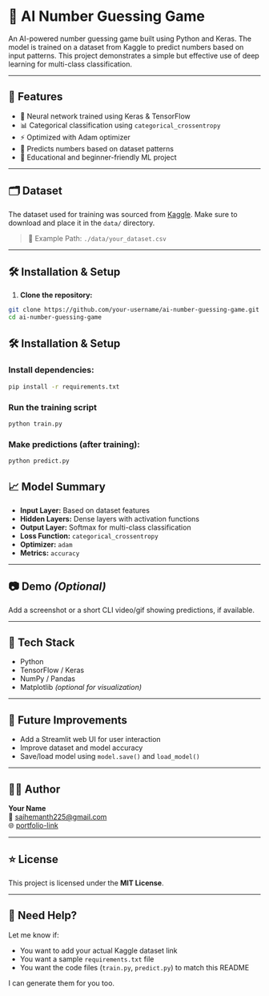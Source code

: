 # 🎯 AI Number Guessing Game

An AI-powered number guessing game built using Python and Keras. The model is trained on a dataset from Kaggle to predict numbers based on input patterns. This project demonstrates a simple but effective use of deep learning for multi-class classification.

---

## 📌 Features

- 🧠 Neural network trained using Keras & TensorFlow
- 📊 Categorical classification using `categorical_crossentropy`
- ⚡ Optimized with Adam optimizer
- 🔢 Predicts numbers based on dataset patterns
- 🧪 Educational and beginner-friendly ML project

---

## 🗂️ Dataset

The dataset used for training was sourced from [Kaggle](https://www.kaggle.com/). Make sure to download and place it in the `data/` directory.

> 📁 Example Path: `./data/your_dataset.csv`

---

## 🛠️ Installation & Setup

1. **Clone the repository:**

```bash
git clone https://github.com/your-username/ai-number-guessing-game.git
cd ai-number-guessing-game
```
## 🛠️ Installation & Setup

### Install dependencies:

```bash
pip install -r requirements.txt
```
### Run the training script 

```bash
python train.py
```
### Make predictions (after training):

```bash
python predict.py
```

## 📈 Model Summary

- **Input Layer:** Based on dataset features  
- **Hidden Layers:** Dense layers with activation functions  
- **Output Layer:** Softmax for multi-class classification  
- **Loss Function:** `categorical_crossentropy`  
- **Optimizer:** `adam`  
- **Metrics:** `accuracy`
---

## 📷 Demo *(Optional)*

Add a screenshot or a short CLI video/gif showing predictions, if available.

---

## 🤖 Tech Stack

- Python  
- TensorFlow / Keras  
- NumPy / Pandas  
- Matplotlib *(optional for visualization)*

---

## 🚀 Future Improvements

- Add a Streamlit web UI for user interaction  
- Improve dataset and model accuracy  
- Save/load model using `model.save()` and `load_model()`

---

## 🧑‍💻 Author

**Your Name**  
📧 saihemanth225@gmail.com  
🌐 [portfolio-link](https://protfolio-oa5n-git-update-9e2e5a-thogaruchestihemanths-projects.vercel.app/)

---

## ⭐ License

This project is licensed under the **MIT License**.

---

## 💬 Need Help?

Let me know if:

- You want to add your actual Kaggle dataset link  
- You want a sample `requirements.txt` file  
- You want the code files (`train.py`, `predict.py`) to match this README

I can generate them for you too.
